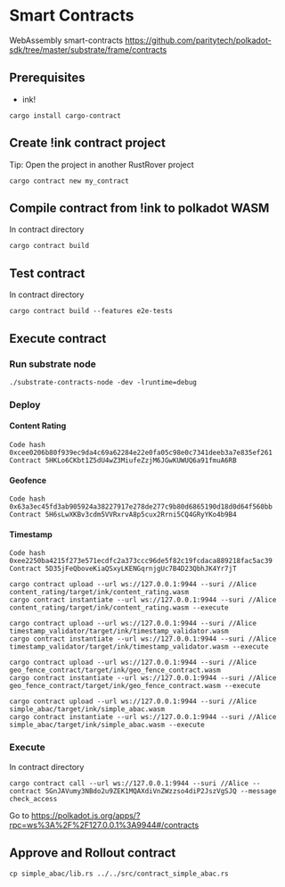 # Smart Contracts

WebAssembly smart-contracts
https://github.com/paritytech/polkadot-sdk/tree/master/substrate/frame/contracts

## Prerequisites

- ink!

```shell
cargo install cargo-contract
```

## Create !ink contract project

Tip: Open the project in another RustRover project

```shell
cargo contract new my_contract
```

## Compile contract from !ink to polkadot WASM

In contract directory

```shell
cargo contract build
```

## Test contract

In contract directory

```shell
cargo contract build --features e2e-tests
```

## Execute contract

### Run substrate node

```shell
./substrate-contracts-node -dev -lruntime=debug
```

### Deploy

#### Content Rating

```text
Code hash 0xcee0206b80f939ec9da4c69a62284e22e0fa05c98e0c7341deeb3a7e835ef261
Contract 5HKLo6CKbt1Z5dU4wZ3MiufeZzjM6JGwKUWUQ6a91fmuA6RB
```

#### Geofence

```text
Code hash 0x63a3ec45fd3ab905924a38227917e278de277c9b80d6865190d18d0d64f560bb
Contract 5H6sLwXKBv3cdm5VVRxrvA8p5cux2Rrni5CQ4GRyYKo4b9B4
```

#### Timestamp

```text
Code hash 0xee2250ba4215f273e571ecdfc2a373ccc96de5f82c19fcdaca889218fac5ac39
Contract 5D35jFeQboveKiaQSxyLKENGqrnjgUc7B4D23QbhJK4Yr7jT
```

```shell
cargo contract upload --url ws://127.0.0.1:9944 --suri //Alice content_rating/target/ink/content_rating.wasm
cargo contract instantiate --url ws://127.0.0.1:9944 --suri //Alice content_rating/target/ink/content_rating.wasm --execute
```

```shell
cargo contract upload --url ws://127.0.0.1:9944 --suri //Alice timestamp_validator/target/ink/timestamp_validator.wasm
cargo contract instantiate --url ws://127.0.0.1:9944 --suri //Alice timestamp_validator/target/ink/timestamp_validator.wasm --execute
```

```shell
cargo contract upload --url ws://127.0.0.1:9944 --suri //Alice geo_fence_contract/target/ink/geo_fence_contract.wasm
cargo contract instantiate --url ws://127.0.0.1:9944 --suri //Alice geo_fence_contract/target/ink/geo_fence_contract.wasm --execute
```

```shell
cargo contract upload --url ws://127.0.0.1:9944 --suri //Alice simple_abac/target/ink/simple_abac.wasm
cargo contract instantiate --url ws://127.0.0.1:9944 --suri //Alice simple_abac/target/ink/simple_abac.wasm --execute
```

### Execute

In contract directory

```shell
cargo contract call --url ws://127.0.0.1:9944 --suri //Alice --contract 5GnJAVumy3NBdo2u9ZEK1MQAXdiVnZWzzso4diP2JszVgSJQ --message check_access
```

Go to https://polkadot.js.org/apps/?rpc=ws%3A%2F%2F127.0.0.1%3A9944#/contracts

## Approve and Rollout contract

```shell
cp simple_abac/lib.rs ../../src/contract_simple_abac.rs
```
